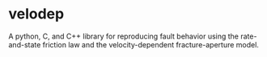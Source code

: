 # velodep
A python, C, and C++ library for reproducing fault behavior using the rate-and-state friction law and the velocity-dependent fracture-aperture model.
